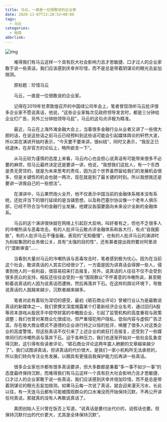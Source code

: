 ```yaml
---
title: 马云，一直是一位很敢说的企业家
date: 2020-11-07T13:20:52+08:00
tags:
  - 马云
categories:
  - 电商
abbrlink:
---
```


![img](https://cdn.jsdelivr.net/gh/yakeing/Documentation@main/Hexo/images/f627-kcaeqzx2979064.png)

　　难得我们有马云这样一个具有巨大社会影响力且才思敏捷、口才过人的企业家敢于说一些真话，我们应该感到庆幸并珍惜，而不是总是带着阴谋论的眼光去妄加揣测。

　　原标题：珍惜马云

　　马云，一直是一位很敢说的企业家。

　　记得在2019年甘肃敦煌召开的中国绿公司年会上，笔者曾现场听马云批评很多企业家不愿说真话，他说，“这些企业家每次见政府领导发言时，都是三分钟给企业打广告，另外三分钟拍领导马屁”，马云的这句点评极为精准。

　　最近，马云在上海外滩金融大会上，当着很多金融行业从业者又讲了一些很大胆的话，在说这些话之前马云已经预料到这些话可能会引起媒体舆论的轩然大波，所以其在演讲开始时表示，“今天要不要来讲，很纠结”，同时又表示，“我反正已经退休，在非官方的论坛上，畅所欲言一下”。

　　从马云较为谨慎的态度上来看，马云内心也会担心说真话有可能带来很多不必要的麻烦，但马云最终决定还是要讲一讲，他说，“我想我们这批人，有一个东西是责无旁贷的，就是为未来思考的责任，因为这个世界虽然留给我们的发展机会很多，但是关键性的机会也就一两次，现在就是到了最关键的时刻。所以我想我还是要讲一讲我自己的一些想法”。

　　在演讲中，马云果然炮火全开，他不仅表示中国当前的金融体系根本没有系统，还批评当下的银行延续的是当铺思想，以及称巴塞尔协议像一个老年人俱乐部，已经不符合当今的金融行业发展，他建议各国要面向未来设计全新的金融体系。

　　马云的这个演讲很快就在网络上引起巨大反响，叫好者有之，但也不乏很多人的冷嘲热讽与恶毒攻击。有的人批评马云敢点评金融体系和各大行，有点“自我膨胀”，有的人批评马云不懂金融，表现的“无知傲慢”，也有的人批评马云的演讲时为蚂蚁集团的业务做公关，具有“太强的目的性”，还有甚者提出政府要对阿里进行“垄断审查”......

　　当看到大量对马云的冷嘲热讽与恶毒攻击时，笔者感到极为忧心。因为在当前这个社会，敢讲真话的人其实已经很少了，一方面是因为讲真话会得罪一些人，侵害到他人的一些利益，很容易招来打击报复。另外，说真话的人往往不仅不会受到很多民众的支持，相反还往往会受到一些“围观群众”不怀善意的冷嘲热讽，甚至期盼着说真话的人因为说真话而遭殃，然后再落井下石。在这样的舆论环境下，导致说真话的人就越来越少，沉默者越来越多。

　　笔者对此有着较为深切的感受，最初《砺石商业评论》曾被行业认为是最敢说真话的新媒体之一，我们曾撰文深度揭露某个打着新经济企业名号，通过回归A股等资本游戏从股民手中掠夺财富的中概股企业，引起了监管机构的高度重视与政策调整；我们也曾对某商业化很成功，但严重侵犯用户隐私，低俗内容与虚假广告泛滥，存在极大商业模式不道德的企业进行持之以恒的批评，唤醒了很多人对这类企业的高度警惕，但这些真话不仅引来了上述企业的疯狂打击报复，还受到了一些媒体同行的冷嘲热讽与落井下石。迫于各种压力，我们也逐渐开始对一些社会乱象变得沉默，这引得有些读者评论，“砺石商业评论这两年震人肺腑的文章越来越少了”。我们试图讲真话，但讲真话的代价很大，是我们一家小机构所无法承担的，所以我们转向专注业务发展，以期具有更强自我保护能力后再讲一些真话。

　　很多企业家也许都有很多真话要讲，但大多数都是秉着“多一事不如少一事”的态度最终保持沉默，而难得我们有马云这样一个具有巨大社会影响力且才思敏捷、口才过人的企业家敢于说一些真话，我们应该感到庆幸并倍加珍惜，而不是总是带着阴谋论的眼光去妄加揣测。如果马云每一次说了真话，就会迎来漫天污水，长此以往，有一天连马云都有可能被围观群众的口水淹没而开始保持沉默，不再公开讲任何真话，那就真的没有人再敢说真话了。

　　美团创始人王兴曾在饭否上写道，“说真话是要付出代价的，说假话也要。但保持沉默付出的代价更大，尤其是全体保持沉默”。